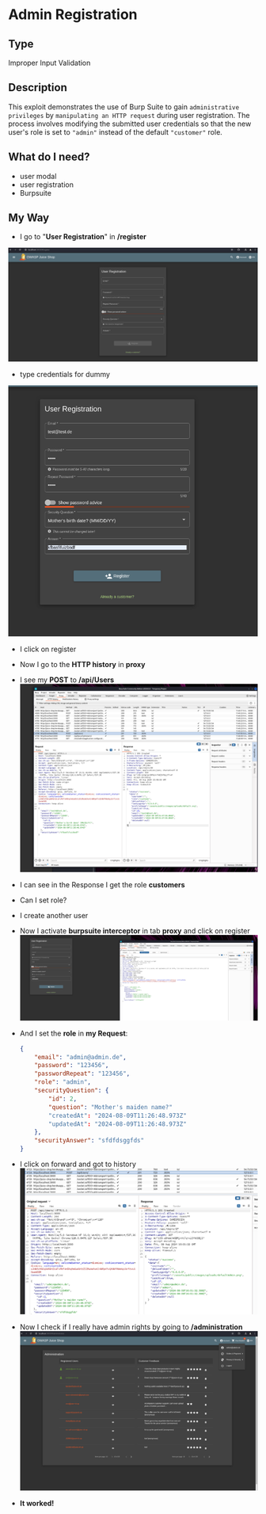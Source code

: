 # Admin Registration

## Type

Improper Input Validation

## Description

This exploit demonstrates the use of Burp Suite to gain `administrative privileges` by `manipulating an HTTP request` during user registration. The process involves modifying the submitted user credentials so that the new user's role is set to `"admin"` instead of the default `"customer"` role.

## What do I need?

- user modal
- user registration
- Burpsuite

## My Way

- I go to "**User Registration**" in **/register**

![alt text](register.png)

- type credentials for dummy

![alt text](dummy.png)

- I click on register

- Now I go to the **HTTP history** in **proxy**
- I see my **POST** to **/api/Users**
![alt text](history.png)
- I can see in the Response I get the role **customers**

- Can I set role?

- I create another user

- Now I activate **burpsuite interceptor** in tab **proxy** and click on register
![alt text](register-2.png)

- And I set the **role** in **my Request**:

    ```json
    {
        "email": "admin@admin.de",
        "password": "123456",
        "passwordRepeat": "123456",
        "role": "admin",
        "securityQuestion": {
            "id": 2,
            "question": "Mother's maiden name?"
            "createdAt": "2024-08-09T11:26:48.973Z"
            "updatedAt": "2024-08-09T11:26:48.973Z"
        },
        "securityAnswer": "sfdfdsggfds"
    }
    ```

- I click on forward and got to history
![alt text](admin.png)

- Now I check if I really have admin rights by going to **/administration**
![alt text](image.png)

- **It worked!**
